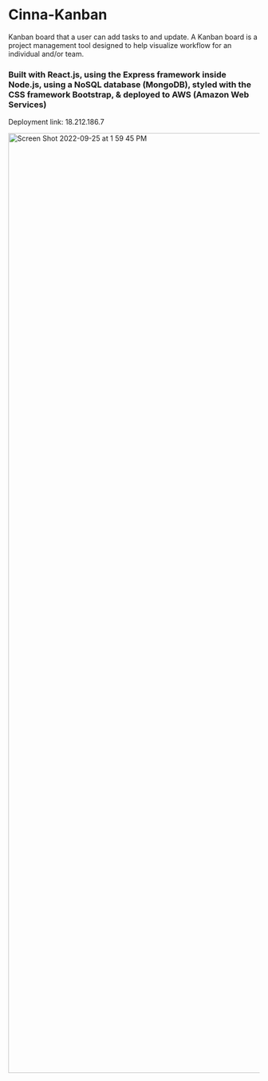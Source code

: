 # Cinna-Kanban

Kanban board that a user can add tasks to and update. A Kanban board is a project management tool designed to help visualize workflow for an individual and/or team.

### Built with React.js, using the Express framework inside Node.js, using a NoSQL database (MongoDB), styled with the CSS framework Bootstrap, & deployed to AWS (Amazon Web Services)

Deployment link: 18.212.186.7

<img width="1881" alt="Screen Shot 2022-09-25 at 1 59 45 PM" src="https://user-images.githubusercontent.com/104343338/192160617-3c2812e7-12d9-4669-b794-1046e3d13b9f.png">
